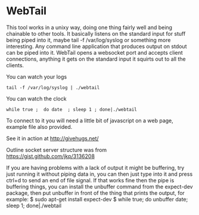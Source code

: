 WebTail
=======

This tool works in a unixy way, doing one thing fairly well and being chainable to other tools. It basically listens on the standard input for stuff being piped into it, maybe tail -f /var/log/syslog or something more interesting. Any command line application that produces output on stdout can be piped into it. WebTail opens a websocket port and accepts client connections, anything it gets on the standard input it squirts out to all the clients.

You can watch your logs

    tail -f /var/log/syslog | ./webtail

You can watch the clock

    while true ;  do date  ; sleep 1 ; done|./webtail

To connect to it you will need a little bit of javascript on a web page, example file also provided.

See it in action at http://givehugs.net/


Outline socket server structure was from https://gist.github.com/jkp/3136208

If you are having problems with a lack of output it might be buffering, try just running it without piping data in, you can then just type into it and press ctrl+d to send an end of file signal. If that works fine then the pipe is buffering things, you can install the unbuffer command from the expect-dev package, then put unbuffer in front of the thing that prints the output, for example:
    $ sudo apt-get install expect-dev
    $ while true; do unbuffer date; sleep 1; done|./webtail
